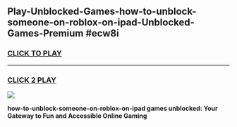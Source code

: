 
## Play-Unblocked-Games-how-to-unblock-someone-on-roblox-on-ipad-Unblocked-Games-Premium #ecw8i
<h3>
<a href="https://premium.freeplayer.one?title=how-to-unblock-someone-on-roblox-on-ipad&ref=12M">CLICK TO PLAY</a></h3>
<hr>

<h3>
<a href="https://premium.freeplayer.one?title=how-to-unblock-someone-on-roblox-on-ipad&ref=12M">CLICK 2 PLAY</a>
  
</h3>

<a href="https://premium.freeplayer.one?title=how-to-unblock-someone-on-roblox-on-ipad&ref=12M"><img src="https://clearcache.store/games.png"></a>


**how-to-unblock-someone-on-roblox-on-ipad games unblocked: Your Gateway to Fun and Accessible Online Gaming**
